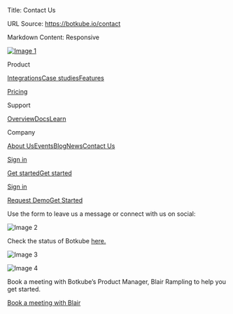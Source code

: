 Title: Contact Us

URL Source: https://botkube.io/contact

Markdown Content:
Responsive

[![Image 1](https://cdn.prod.website-files.com/633705de6adaa38599d8e258/6338148fa3f8a509639804fa_botkube-logo.svg)](https://botkube.io/)

Product

[Integrations](https://botkube.io/integrations)[Case studies](https://botkube.io/case-studies)[Features](https://botkube.io/features)

[Pricing](https://botkube.io/pricing)

Support

[Overview](https://botkube.io/support)[Docs](https://docs.botkube.io/)[Learn](https://botkube.io/learn)

Company

[About Us](https://botkube.io/about)[Events](https://botkube.io/events)[Blog](https://botkube.io/blog)[News](https://botkube.io/news)[Contact Us](https://botkube.io/contact)

[Sign in](https://app.botkube.io/)

[Get started](#)[Get started](https://app.botkube.io/)

[Sign in](https://app.botkube.io/)

[Request Demo](https://botkube.io/demo)[Get Started](https://app.botkube.io/)

Use the form to leave us a message or connect with us on social:

[](https://www.youtube.com/playlist?list=PL2Vye-us8_x_5eqYQTBq7ZywupscaW5yA)[](https://github.com/kubeshop/botkube)[](https://twitter.com/botkube_io)[](https://join.botkube.io/)[](https://www.linkedin.com/showcase/botkube/)

![Image 2](https://cdn.prod.website-files.com/633705de6adaa38599d8e258/64de5389c7d816d1f6530501_botkube-status-icon.svg)

Check the status of Botkube [here.](https://status.botkube.io/)

![Image 3](https://cdn.prod.website-files.com/633705de6adaa38599d8e258/64248f7486143f7980b84c40_botkube-contact-us-pers.svg)

![Image 4](https://cdn.prod.website-files.com/633705de6adaa38599d8e258/634ee5c0455ce28d5f1d965c_blair-rampling.jpeg)

Book a meeting with Botkube’s Product Manager, Blair Rampling to help you get started.

[Book a meeting with Blair](https://calendly.com/blair-kubeshop/30min)
